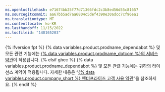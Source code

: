```yaml
---
ms.openlocfilehash: e71674bb25f77d71366fdc2c3b8ed56d55c81657
ms.sourcegitcommit: aa67bb5ad7aa6804c5def4390e30adcc7cf96ea1
ms.translationtype: MT
ms.contentlocale: ko-KR
ms.lasthandoff: 11/15/2022
ms.locfileid: "148165203"
---
```

{% ifversion fpt %} {% data variables.product.prodname_dependabot %} 및 모든 관련 기능에는 [{% data variables.product.prodname_dotcom %}의 서비스 약관](/free-pro-team@latest/github/site-policy/github-terms-of-service)이 적용됩니다.
{% elsif ghec %} {% data variables.product.prodname_dependabot %} 및 모든 관련 기능에는 귀하의 라이선스 계약이 적용됩니다. 자세한 내용은 “[{% data variables.product.company_short %} 엔터프라이즈 고객 사용 약관](https://github.com/customer-terms)”을 참조하세요.
{% endif %}
